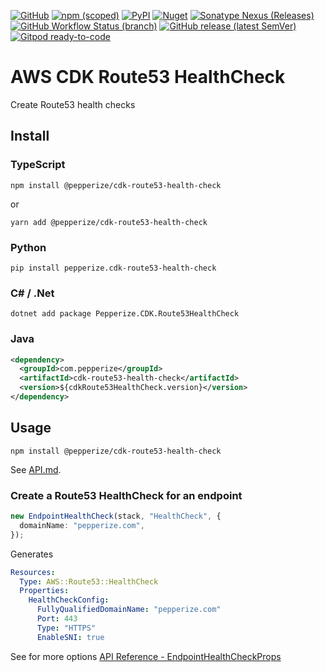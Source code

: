 [![GitHub](https://img.shields.io/github/license/pepperize/cdk-route53-health-check?style=flat-square)](https://github.com/pepperize/cdk-route53-health-check/blob/main/LICENSE)
[![npm (scoped)](https://img.shields.io/npm/v/@pepperize/cdk-route53-health-check?style=flat-square)](https://www.npmjs.com/package/@pepperize/cdk-route53-health-check)
[![PyPI](https://img.shields.io/pypi/v/pepperize.cdk-route53-health-check?style=flat-square)](https://pypi.org/project/pepperize.cdk-route53-health-check/)
[![Nuget](https://img.shields.io/nuget/v/Pepperize.CDK.Route53HealthCheck?style=flat-square)](https://www.nuget.org/packages/Pepperize.CDK.Route53HealthCheck/)
[![Sonatype Nexus (Releases)](https://img.shields.io/nexus/r/com.pepperize/cdk-route53-health-check?server=https%3A%2F%2Fs01.oss.sonatype.org%2F&style=flat-square)](https://s01.oss.sonatype.org/content/repositories/releases/com/pepperize/cdk-route53-health-check/)
[![GitHub Workflow Status (branch)](https://img.shields.io/github/workflow/status/pepperize/cdk-route53-health-check/release/main?label=release&style=flat-square)](https://github.com/pepperize/cdk-route53-health-check/actions/workflows/release.yml)
[![GitHub release (latest SemVer)](https://img.shields.io/github/v/release/pepperize/cdk-route53-health-check?sort=semver&style=flat-square)](https://github.com/pepperize/cdk-route53-health-check/releases)
[![Gitpod ready-to-code](https://img.shields.io/badge/Gitpod-ready--to--code-blue?logo=gitpod&style=flat-square)](https://gitpod.io/#https://github.com/pepperize/cdk-route53-health-check)

# AWS CDK Route53 HealthCheck

Create Route53 health checks 

## Install

### TypeScript

```shell
npm install @pepperize/cdk-route53-health-check
```

or

```shell
yarn add @pepperize/cdk-route53-health-check
```

### Python

```shell
pip install pepperize.cdk-route53-health-check
```

### C# / .Net

```
dotnet add package Pepperize.CDK.Route53HealthCheck
```

### Java

```xml
<dependency>
  <groupId>com.pepperize</groupId>
  <artifactId>cdk-route53-health-check</artifactId>
  <version>${cdkRoute53HealthCheck.version}</version>
</dependency>
```

## Usage

```shell
npm install @pepperize/cdk-route53-health-check
```

See [API.md](https://github.com/pepperize/cdk-route53-health-check/blob/main/API.md).

### Create a Route53 HealthCheck for an endpoint

```typescript
new EndpointHealthCheck(stack, "HealthCheck", {
  domainName: "pepperize.com",
});
```

Generates

```yaml
Resources:
  Type: AWS::Route53::HealthCheck
  Properties:
    HealthCheckConfig:
      FullyQualifiedDomainName: "pepperize.com"
      Port: 443
      Type: "HTTPS"
      EnableSNI: true
```

See for more options [API Reference - EndpointHealthCheckProps](https://github.com/pepperize/cdk-route53-health-check/blob/main/API.md#endpointhealthcheckprops-)
